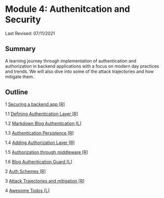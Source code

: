 # Module 4: Authenitcation and Security

Last Revised: 07/11/2021

## Summary

A learning journey through implementation of authentication and authorization in backend applications with a focus on modern day practices and trends. We will also dive into some of the attack trajectories and how mitigate them.

## Outline

1 [Securing a backend app [R]](./r1-securing-backend-app/README.md)

1.1 [Defining Authentication Layer [R]](./r1.1-defining-authentication-layer/README.md/README.md)

1.2 [Markdown Blog Authentication [L]](./r1.2-md-blog-auth/README.md)

1.3 [Authentication Persistence [R]](./r1.3-authentication-persistence/README.md)

1.4 [Adding Authorization Layer [R]](./r1.4-adding-authorization-layer/README.md)

1.5 [Authorization through middleware [R]](./r1.5-authorization-through-middleware/README.md)

1.6 [Blog Authentication Guard [L]](./r1.6-blog-auth-guard/README.md)

2 [Auth Schemes [R]](./r2-auth-schemes/README.md)

3 [Attack Trajectories and mitigation [R]](./r3-attack-trajectories-and-mitigation/README.md)

4 [Awesome Todos [L]](./r4-awesome-todos-lab/README.md)
